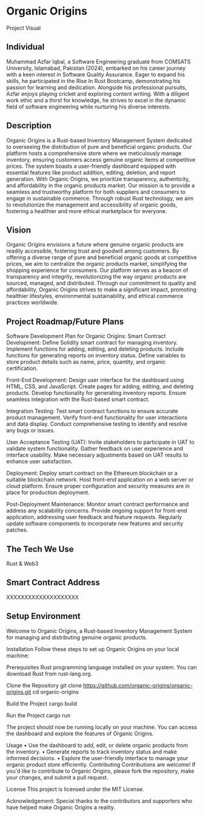# Organic Origins



Project Visual

## Individual

Muhammad Azfar Iqbal, a Software Engineering graduate from COMSATS University, Islamabad, Pakistan (2024), embarked on his career journey with a keen interest in Software Quality Assurance. Eager to expand his skills, he participated in the Rise In Rust Bootcamp, demonstrating his passion for learning and dedication. Alongside his professional pursuits, Azfar enjoys playing cricket and exploring content writing. With a diligent work ethic and a thirst for knowledge, he strives to excel in the dynamic field of software engineering while nurturing his diverse interests.

## Description

Organic Origins is a Rust-based Inventory Management System dedicated to overseeing the distribution of pure and beneficial organic products. Our platform hosts a comprehensive store where we meticulously manage inventory, ensuring customers access genuine organic items at competitive prices. The system boasts a user-friendly dashboard equipped with essential features like product addition, editing, deletion, and report generation. With Organic Origins, we prioritize transparency, authenticity, and affordability in the organic products market. Our mission is to provide a seamless and trustworthy platform for both suppliers and consumers to engage in sustainable commerce. Through robust Rust technology, we aim to revolutionize the management and accessibility of organic goods, fostering a healthier and more ethical marketplace for everyone.

## Vision

Organic Origins envisions a future where genuine organic products are readily accessible, fostering trust and goodwill among customers. By offering a diverse range of pure and beneficial organic goods at competitive prices, we aim to centralize the organic products market, simplifying the shopping experience for consumers. Our platform serves as a beacon of transparency and integrity, revolutionizing the way organic products are sourced, managed, and distributed. Through our commitment to quality and affordability, Organic Origins strives to make a significant impact, promoting healthier lifestyles, environmental sustainability, and ethical commerce practices worldwide.

## Project Roadmap/Future Plans

Software Development Plan for Organic Origins:
Smart Contract Development:
Define Solidity smart contract for managing inventory.
Implement functions for adding, editing, and deleting products.
Include functions for generating reports on inventory status.
Define variables to store product details such as name, price, quantity, and organic certification.

Front-End Development:
Design user interface for the dashboard using HTML, CSS, and JavaScript.
Create pages for adding, editing, and deleting products.
Develop functionality for generating inventory reports.
Ensure seamless integration with the Rust-based smart contract.

Integration Testing:
Test smart contract functions to ensure accurate product management.
Verify front-end functionality for user interactions and data display.
Conduct comprehensive testing to identify and resolve any bugs or issues.

User Acceptance Testing (UAT):
Invite stakeholders to participate in UAT to validate system functionality.
Gather feedback on user experience and interface usability.
Make necessary adjustments based on UAT results to enhance user satisfaction.

Deployment:
Deploy smart contract on the Ethereum blockchain or a suitable blockchain network.
Host front-end application on a web server or cloud platform.
Ensure proper configuration and security measures are in place for production deployment.

Post-Deployment Maintenance:
Monitor smart contract performance and address any scalability concerns.
Provide ongoing support for front-end application, addressing user feedback and feature requests.
Regularly update software components to incorporate new features and security patches.


## The Tech We Use

Rust & Web3

## Smart Contract Address

XXXXXXXXXXXXXXXXXXXX

## Setup Environment

Welcome to Organic Origins, a Rust-based Inventory Management System for managing and distributing genuine organic products.

Installation
Follow these steps to set up Organic Origins on your local machine:

Prerequisites
Rust programming language installed on your system. You can download Rust from rust-lang.org.

Clone the Repository
git clone https://github.com/organic-origins/organic-origins.git
cd organic-origins

Build the Project
cargo build

Run the Project
cargo run

The project should now be running locally on your machine. You can access the dashboard and explore the features of Organic Origins.

Usage
•	Use the dashboard to add, edit, or delete organic products from the inventory.
•	Generate reports to track inventory status and make informed decisions.
•	Explore the user-friendly interface to manage your organic product store efficiently.
Contributing
Contributions are welcome! If you'd like to contribute to Organic Origins, please fork the repository, make your changes, and submit a pull request.

License
This project is licensed under the MIT License.

Acknowledgement:
Special thanks to the contributors and supporters who have helped make Organic Origins a reality.
